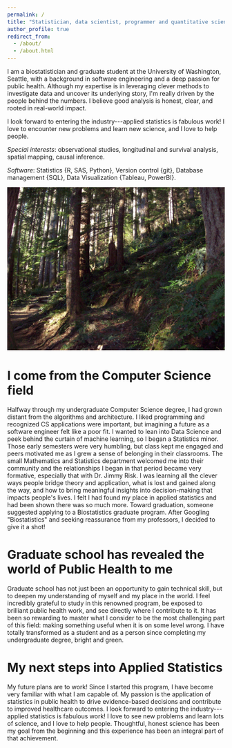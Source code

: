 ```yaml
---
permalink: /
title: "Statistician, data scientist, programmer and quantitative scientist."
author_profile: true
redirect_from: 
  - /about/
  - /about.html
---
```


I am a biostatistician and graduate student at the University of Washington, Seattle, with a background in software engineering and a deep passion for public health. Although my expertise is in leveraging clever methods to investigate data and uncover its underlying story, I'm really driven by the people behind the numbers. I believe good analysis is honest, clear, and rooted in real-world impact.

I look forward to entering the industry---applied statistics is fabulous work! I love to encounter new problems and learn new science, and I love to help people.

*Special interests*: observational studies, longitudinal and survival analysis, spatial mapping, causal inference.

*Software*: Statistics {R, SAS, Python}, Version control {git}, Database management {SQL}, Data Visualization {Tableau, PowerBI}.

![](images/100_0287.JPG)

# I come from the Computer Science field

Halfway through my undergraduate Computer Science degree, I had grown distant from the algorithms and architecture. I liked programming and recognized CS applications were important, but imagining a future as a software engineer felt like a poor fit. I wanted to lean into Data Science and peek behind the curtain of machine learning, so I began a Statistics minor. Those early semesters were very humbling, but class kept me engaged and peers motivated me as I grew a sense of belonging in their classrooms. The small Mathematics and Statistics department welcomed me into their community and the relationships I began in that period became very formative, especially that with Dr. Jimmy Risk. I was learning all the clever ways people bridge theory and application, what is lost and gained along the way, and how to bring meaningful insights into decision-making that impacts people's lives. I felt I had found my place in applied statistics and had been shown there was so much more. Toward graduation, someone suggested applying to a Biostatistics graduate program. After Googling "Biostatistics" and seeking reassurance from my professors, I decided to give it a shot!

# Graduate school has revealed the world of Public Health to me

Graduate school has not just been an opportunity to gain technical skill, but to deepen my understanding of myself and my place in the world. I feel incredibly grateful to study in this renowned program, be exposed to brilliant public health work, and see directly where I contribute to it. It has been so rewarding to master what I consider to be the most challenging part of this field: making something useful when it is on some level wrong. I have totally transformed as a student and as a person since completing my undergraduate degree, bright and green.

# My next steps into Applied Statistics

My future plans are to work! Since I started this program, I have become very familiar with what I am capable of. My passion is the application of statistics in public health to drive evidence-based decisions and contribute to improved healthcare outcomes. I look forward to entering the industry---applied statistics is fabulous work! I love to see new problems and learn lots of science, and I love to help people. Thoughtful, honest science has been my goal from the beginning and this experience has been an integral part of that achievement.
